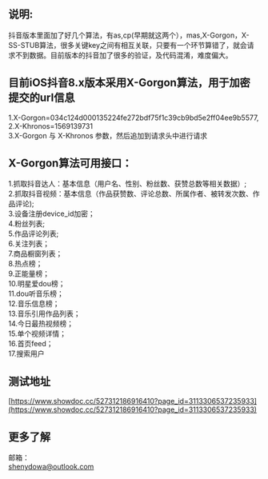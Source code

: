 ## 说明:
 抖音版本里面加了好几个算法，有as,cp(早期就这两个），mas,X-Gorgon，X-SS-STUB算法，很多关键key之间有相互关联，只要有一个环节算错了，就会请求不到数据。目前版本的抖音加了很多的验证，及代码混淆，难度偏大。
## 目前iOS抖音8.x版本采用X-Gorgon算法，用于加密提交的url信息
1.X-Gorgon=034c124d000135224fe272bdf75f1c39cb9bd5e2ff04ee9b5577,  
2.X-Khronos=1569139731  
3.X-Gorgon 与 X-Khronos 参数，然后追加到请求头中进行请求  

## X-Gorgon算法可用接口：

 1.抓取抖音达人：基本信息（用户名、性别、粉丝数、获赞总数等相关数据）;  
 2.抓取抖音视频：基本信息（作品获赞数、评论总数、所属作者、被转发次数、作品评论);  
 3.设备注册device_id加密；  
 4.粉丝列表;  
 5.作品评论列表;  
 6.关注列表；  
 7.商品橱窗列表；  
 8.热点榜；  
 9.正能量榜；  
 10.明星爱dou榜；  
 11.dou听音乐榜；  
 12.音乐信息榜；  
 13.音乐引用作品列表；  
 14.今日最热视频榜；  
 15.单个视频详情；  
 16.首页feed；  
 17.搜索用户  

## 测试地址

[https://www.showdoc.cc/527312186916410?page_id=3113306537235933](https://www.showdoc.cc/527312186916410?page_id=3113306537235933)  

## 更多了解
邮箱：  
shenydowa@outlook.com  
